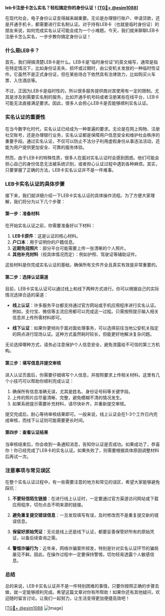 **leb卡注册卡怎么实名？轻松搞定你的身份认证！[[TG💪+ @esim1088](https://t.me/s/esim1088)]**

在现代社会，电子身份认证变得越来越重要。无论是办理银行账户、申请贷款，还是开通手机卡，都需要进行实名制认证。对于持有LEB卡（也就是临时身份证）的朋友来说，如何完成实名认证可能会成为一个小难题。今天，我们就来聊聊LEB卡注册卡怎么实名，一步步教你搞定身份认证！

### 什么是LEB卡？

首先，我们得搞清楚LEB卡是什么。LEB卡是“临时身份证”的英文缩写，通常是指在特定情况下，比如身份证丢失、损坏或过期时，由公安机关发放的一种临时性证件。它虽然不是正式身份证，但在某些场合下依然具有法律效力，比如购买火车票、入住酒店等。

不过，正因为LEB卡是临时性的，所以很多服务提供商对其使用有一定的限制。尤其是涉及到需要实名制的服务，比如开通手机号码或者注册某些在线平台，LEB卡可能无法直接满足要求。因此，很多人会担心LEB卡是否能够顺利实名认证。

### 实名认证的重要性

在当今数字化时代，实名认证已经成为一种普遍的要求。无论是在网上购物、注册社交账号，还是办理银行业务，实名认证都是保障用户信息安全和维护社会秩序的重要手段。通过实名认证，不仅可以防止不法分子利用虚假身份从事违法活动，还能为用户提供更加安全、可靠的服务体验。

然而，由于LEB卡的特殊性质，很多人在面对实名认证时会感到困惑。他们可能会担心自己的身份信息无法被系统识别，或者担心认证过程中遇到各种麻烦。其实，只要掌握了正确的方法，LEB卡实名认证并不是一件难事。

### LEB卡实名认证的具体步骤

接下来，我们就详细介绍一下LEB卡实名认证的具体操作流程。为了方便大家理解，我们将分为以下几个步骤：

#### 第一步：准备材料

在开始实名认证之前，你需要准备好以下材料：
1. **LEB卡原件**：这是认证的核心材料。
2. **户口本**：用于证明你的户籍信息。
3. **近期免冠照片**：部分平台可能需要上传一张清晰的个人照片。
4. **其他补充材料**（视具体情况而定）：例如护照、驾驶证等辅助证件。

这些材料是你完成实名认证的基础，确保所有文件齐全且真实有效是非常重要的。

#### 第二步：选择认证渠道

目前，LEB卡实名认证可以通过线上和线下两种方式进行。你可以根据自己的实际情况选择合适的渠道：

- **线上认证**：许多服务平台都支持通过官方网站或手机应用程序进行实名认证。例如，支付宝、微信等主流应用都可以完成这一过程。只需按照提示输入相关信息并上传所需材料即可。
  
- **线下认证**：如果你更倾向于面对面处理事务，可以选择前往当地公安机关指定的网点进行现场认证。这种方式虽然耗时较长，但能更好地解决复杂问题。

无论选择哪种方式，请务必注意保护个人信息安全，避免泄露给不可信的第三方机构。

#### 第三步：填写信息并提交审核

进入认证页面后，你需要仔细填写个人信息，并按照要求上传相关材料。这里有几个小技巧可以帮助你顺利完成认证：

1. 确保所有信息准确无误，尤其是姓名、身份证号码等关键字段。
2. 上传的照片应尽量清晰、完整，避免模糊不清的情况发生。
3. 如果系统提示需要补充材料，请尽快补齐，并重新提交审核。

提交完成后，耐心等待审核结果即可。一般来说，线上认证会在1-3个工作日内完成审核，而线下认证则可能需要更长时间。

#### 第四步：查看认证结果

当审核结束后，你会收到一条通知消息，告知你认证是否成功。如果成功了，恭喜你！你已经完成了LEB卡的实名认证。如果失败了，则需要根据具体原因调整材料后再试一次。

### 注意事项与常见误区

在整个实名认证过程中，有一些需要注意的地方和常见的误区，希望大家能够避免踩坑：

1. **不要轻信陌生链接**：在进行线上认证时，一定要通过官方渠道访问网站或下载应用程序，切勿点击不明来源的链接。
   
2. **避免重复提交错误信息**：一旦发现填写有误，及时修改而不是重复提交新的错误信息。

3. **保留好原始凭证**：无论是线上还是线下认证，都要妥善保管好所有的原始凭证，以备后续查询之需。

4. **警惕诈骗行为**：近年来，网络诈骗案件频发，特别是针对实名认证环节的骗局屡见不鲜。因此，在操作过程中一定要保持警惕，切勿轻易透露个人敏感信息。

### 总结

总的来说，LEB卡实名认证并不是一件特别困难的事情，只要你按照正确的步骤去做，就一定能够顺利完成。希望这篇文章对你有所帮助！如果你还有其他疑问，欢迎随时留言讨论。让我们一起努力，让生活变得更加便捷高效吧！

[[TG💪+ @esim1088](https://t.me/s/esim1088) ![Image](https://i.postimg.cc/4NQfJmqS/Snipaste-2025-05-13-00-14-12.png)]